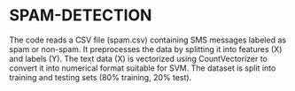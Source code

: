 # SPAM-DETECTION
The code reads a CSV file (spam.csv) containing SMS messages labeled as spam or non-spam. It preprocesses the data by splitting it into features (X) and labels (Y). The text data (X) is vectorized using CountVectorizer to convert it into numerical format suitable for SVM. The dataset is split into training and testing sets (80% training, 20% test).

